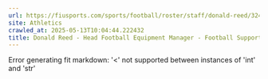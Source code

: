```yaml
---
url: https://fiusports.com/sports/football/roster/staff/donald-reed/324
site: Athletics
crawled_at: 2025-05-13T10:04:44.222432
title: Donald Reed - Head Football Equipment Manager - Football Support Staff - FIU Athletics
---
```


Error generating fit markdown: '<' not supported between instances of 'int' and 'str'
